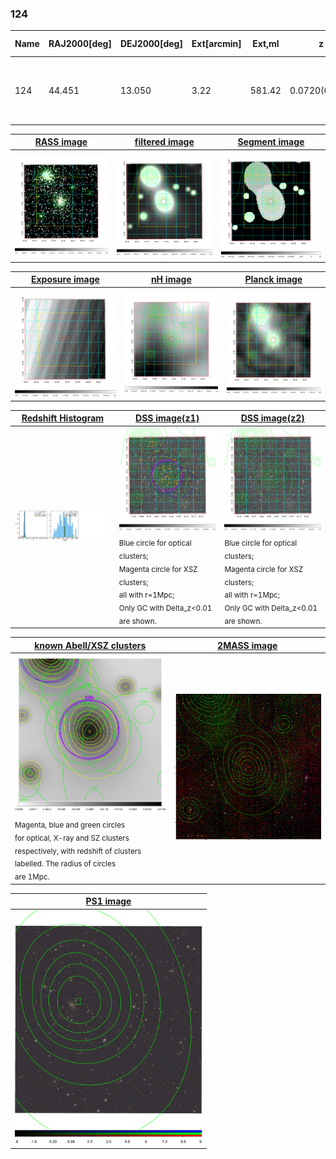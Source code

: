 <div STYLE="page-break-after: always;"></div>

### 124

|Name|RAJ2000[deg]|DEJ2000[deg] |Ext[arcmin]| Ext,ml | z | z_src| C|GC(XSZ,Delta_z<0.01)| GC(OPT,Delta_z<0.01)|GC| R_sig[arcmin] | R500[arcmin] | R500[Mpc]| CRsig[c/s] | CR500[c/s] |L500[1E44 erg/s]|F500[1E-12 erg/s/cm^2]| M500[1E14 Msun]|Tx[keV]|Cnt_sig|Beta|Rc[arcmin]|Comment|Alias|
|---|---|---|---|---|---|------|---|--------|---------|----------|---|---|---|---|---|---|---|---|---|---|---|---|---|---|
|124| 44.451| 13.050| 3.22| 581.42| 0.0720(0.006)| z1, z_xsz| B| MCXC, PSZ2, Tar, XB| A, N| A, MCXC, N, PSZ2, Tar, W, XB| 24.700| 13.716| 1.129| 1.048(0.078)| 0.976(0.073)| 2.153(0.053)| 17.020(0.422)| 4.38(0.05)| 5.45(0.04)| 517.2| 0.795(-0.044+0.053)| 5.062(-0.445+0.505)| -| k399|

|[RASS image](../image/124/124_img.pdf)|[filtered image](../image/124/124_fil.pdf)|[Segment image](../image/124/124_seg.pdf)|
|-------------------|--------------------|-------------------|
| <img src="../image/124/124_img.png" width="300">  | <img src="../image/124/124_fil.png" width="300">   | <img src="../image/124/124_seg.png" width="300">  |

|[Exposure image](../image/124/124_mex.pdf)| [nH image](../image/124/124_nh.pdf)| [Planck image](../image/124/124_p.pdf)|
|-------------------|--------------------|-------------------|
|<img src="../image/124/124_mex.png" width="300">   | <img src="../image/124/124_nh.png" width="300">    | <img src="../image/124/124_p.png" width="300"> |

|[Redshift Histogram](../image/124/124_zg.pdf) | [DSS image(z1)](../image/124/124_dss_z1.pdf)      |  [DSS image(z2)](../image/124/124_dss_z2.pdf)    |
|-------------------|--------------------|-------------------|
|<img src="../image/124/124_zg.png" width="300"> |<img src="../image/124/124_dss_z1.png" width="300"> <sub><br>Blue circle for optical clusters; <br>Magenta circle for XSZ clusters; <br>all with r=1Mpc; <br>Only GC with Delta_z<0.01 are shown. </sub>| <img src="../image/124/124_dss_z2.png" width="300"><sub><br>Blue circle for optical clusters; <br>Magenta circle for XSZ clusters; <br>all with r=1Mpc; <br>Only GC with Delta_z<0.01 are shown. </sub> |

|[known Abell/XSZ clusters](../image/124/124_gc.pdf) | [2MASS image](../image/124/124_2mass.pdf)      |
|-------------------|-------------------|
|<img src=../image/124/124_gc.png width="300"> <br><sub>Magenta, blue and green circles <br>for optical, X-ray and SZ clusters <br>respectively, with redshift of clusters <br>labelled. The radius of circles <br>are 1Mpc.</sub>|<img src="../image/124/124_2mass.png" width="300">  |

|[PS1 image](../image/124/124_ps1.pdf)            |
|-------------------|
| <img src="../image/124/124_ps1.pdf" width="300">  |

